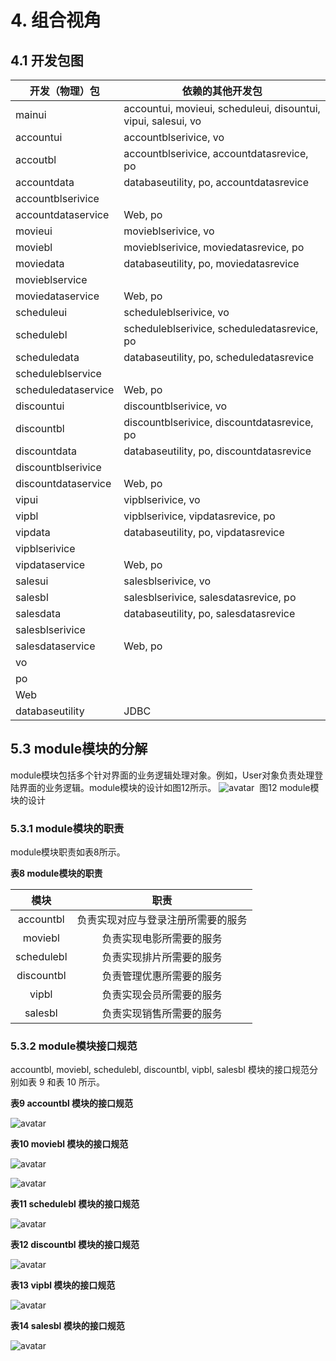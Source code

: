 # 4. 组合视角

## 4.1 开发包图

| 开发（物理）包     | 依赖的其他开发包 |
| ------------------ | ---------------- |
| mainui          | accountui, movieui, scheduleui, disountui, vipui, salesui, vo |
| accountui          | accountblserivice, vo |
| accoutbl           | accountblserivice, accountdatasrevice, po |
| accountdata        | databaseutility, po, accountdatasrevice |
| accountblserivice  |                  |
| accountdataservice | Web, po |
| movieui            | movieblserivice, vo |
| moviebl            | movieblserivice, moviedatasrevice, po |
| moviedata          | databaseutility, po, moviedatasrevice |
| movieblservice     |                  |
| moviedataservice   | Web, po |
| scheduleui    | scheduleblserivice, vo |
| schedulebl    | scheduleblserivice, scheduledatasrevice, po |
| scheduledata  | databaseutility, po, scheduledatasrevice |
| scheduleblservice |                  |
| scheduledataservice | Web, po |
| discountui          | discountblserivice, vo |
| discountbl           | discountblserivice, discountdatasrevice, po |
| discountdata        | databaseutility, po, discountdatasrevice |
| discountblserivice  |                  |
| discountdataservice | Web, po |
| vipui          | vipblserivice, vo |
| vipbl           | vipblserivice, vipdatasrevice, po |
| vipdata        | databaseutility, po, vipdatasrevice |
| vipblserivice  |                  |
| vipdataservice | Web, po |
| salesui          | salesblserivice, vo |
| salesbl           | salesblserivice, salesdatasrevice, po |
| salesdata        | databaseutility, po, salesdatasrevice |
| salesblserivice  |                  |
| salesdataservice | Web, po |
| vo                 |                  |
| po                 |                  |
| Web |                  |
| databaseutility     |JDBC                |


## 5.3 module模块的分解

​       module模块包括多个针对界面的业务逻辑处理对象。例如，User对象负责处理登陆界面的业务逻辑。module模块的设计如图12所示。
![avatar](https://i.loli.net/2019/04/19/5cb9b53b0e356.png)
​									图12 module模块的设计

### 5.3.1 module模块的职责

module模块职责如表8所示。

**表8 module模块的职责**

|      模块       |                  职责                  |
| :-------------: | :------------------------------------: |
|    accountbl    | 负责实现对应与登录注册所需要的服务 |
|     moviebl     |      负责实现电影所需要的服务      |
| schedulebl |        负责实现排片所需要的服务        |
|  discountbl   |        负责管理优惠所需要的服务        |
|      vipbl      |        负责实现会员所需要的服务        |
| salesbl | 负责实现销售所需要的服务 |



### 5.3.2 module模块接口规范

accountbl, moviebl, schedulebl, discountbl, vipbl, salesbl 模块的接口规范分别如表 9 和表 10 所示。

**表9 accountbl 模块的接口规范**

![avatar](https://i.loli.net/2019/04/11/5caf1ff3b3652.png)

**表10 moviebl 模块的接口规范**

![avatar](https://i.loli.net/2019/04/19/5cb9b5b62c688.png)

![avatar](https://i.loli.net/2019/04/19/5cb9b5ec21840.png)

**表11 schedulebl 模块的接口规范**

![avatar](https://i.loli.net/2019/04/19/5cb9b6bead697.png)

**表12 discountbl 模块的接口规范**

![avatar](https://i.loli.net/2019/04/19/5cb9b713614df.png)

**表13 vipbl 模块的接口规范**

![avatar](https://i.loli.net/2019/04/19/5cb9b76472ba3.png)

**表14 salesbl 模块的接口规范**

![avatar](https://i.loli.net/2019/04/19/5cb9b7938cea0.png)